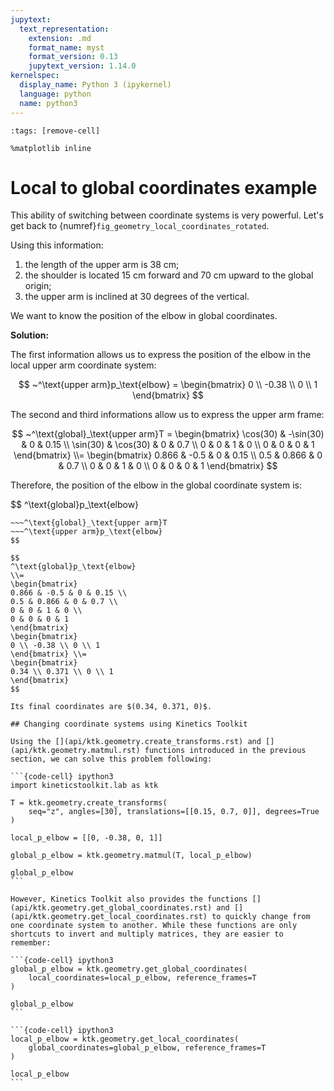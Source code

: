 ```yaml
---
jupytext:
  text_representation:
    extension: .md
    format_name: myst
    format_version: 0.13
    jupytext_version: 1.14.0
kernelspec:
  display_name: Python 3 (ipykernel)
  language: python
  name: python3
---
```


```{code-cell} ipython3
:tags: [remove-cell]

%matplotlib inline
```


# Local to global coordinates example

This ability of switching between coordinate systems is very powerful. Let's get back to {numref}`fig_geometry_local_coordinates_rotated`.

Using this information:
1. the length of the upper arm is 38 cm;
2. the shoulder is located 15 cm forward and 70 cm upward to the global origin;
3. the upper arm is inclined at 30 degrees of the vertical.

We want to know the position of the elbow in global coordinates.

**Solution:**

The first information allows us to express the position of the elbow in the local upper arm coordinate system:

$$
~^\text{upper arm}p_\text{elbow} = \begin{bmatrix}
0 \\ -0.38 \\ 0 \\ 1
\end{bmatrix}
$$

The second and third informations allow us to express the upper arm frame:

$$
~^\text{global}_\text{upper arm}T = \begin{bmatrix}
\cos(30) & -\sin(30) & 0 & 0.15 \\
\sin(30) & \cos(30) & 0 & 0.7 \\
0 & 0 & 1 & 0 \\
0 & 0 & 0 & 1
\end{bmatrix} \\=
\begin{bmatrix}
0.866 & -0.5 & 0 & 0.15 \\
0.5 & 0.866 & 0 & 0.7 \\
0 & 0 & 1 & 0 \\
0 & 0 & 0 & 1
\end{bmatrix}
$$

Therefore, the position of the elbow in the global coordinate system is:

$$
^\text{global}p_\text{elbow}
~~~=
~~~^\text{global}_\text{upper arm}T
~~~^\text{upper arm}p_\text{elbow}
$$

$$
^\text{global}p_\text{elbow}
\\=
\begin{bmatrix}
0.866 & -0.5 & 0 & 0.15 \\
0.5 & 0.866 & 0 & 0.7 \\
0 & 0 & 1 & 0 \\
0 & 0 & 0 & 1
\end{bmatrix}
\begin{bmatrix}
0 \\ -0.38 \\ 0 \\ 1
\end{bmatrix} \\=
\begin{bmatrix}
0.34 \\ 0.371 \\ 0 \\ 1
\end{bmatrix}
$$

Its final coordinates are $(0.34, 0.371, 0)$.

## Changing coordinate systems using Kinetics Toolkit

Using the [](api/ktk.geometry.create_transforms.rst) and [](api/ktk.geometry.matmul.rst) functions introduced in the previous section, we can solve this problem following:

```{code-cell} ipython3
import kineticstoolkit.lab as ktk

T = ktk.geometry.create_transforms(
    seq="z", angles=[30], translations=[[0.15, 0.7, 0]], degrees=True
)

local_p_elbow = [[0, -0.38, 0, 1]]

global_p_elbow = ktk.geometry.matmul(T, local_p_elbow)

global_p_elbow
```

However, Kinetics Toolkit also provides the functions [](api/ktk.geometry.get_global_coordinates.rst) and [](api/ktk.geometry.get_local_coordinates.rst) to quickly change from one coordinate system to another. While these functions are only shortcuts to invert and multiply matrices, they are easier to remember:

```{code-cell} ipython3
global_p_elbow = ktk.geometry.get_global_coordinates(
    local_coordinates=local_p_elbow, reference_frames=T
)

global_p_elbow
```

```{code-cell} ipython3
local_p_elbow = ktk.geometry.get_local_coordinates(
    global_coordinates=global_p_elbow, reference_frames=T
)

local_p_elbow
```
